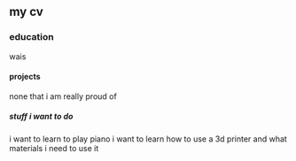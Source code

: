 ## my cv

### education 
wais

#### projects
none that i am really proud of

##### stuff i want to do
i want to learn to play piano 
i want to learn how to use a 3d printer and what materials i need to use it
